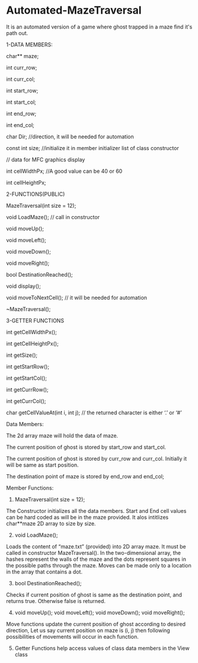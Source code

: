 # Automated-MazeTraversal
It is an automated version of a game where ghost trapped in a maze find it's path out.

1-DATA MEMBERS:

char** maze;

int curr_row;

int curr_col;

int start_row;

int start_col;

int end_row;

int end_col;

char Dir; //direction, it will be needed for automation

const int size; //initialize it in member initializer list of class constructor

// data for MFC graphics display

int cellWidthPx; //A good value can be 40 or 60

int cellHeightPx;

2-FUNCTIONS(PUBLIC)


MazeTraversal(int size = 12);

void LoadMaze(); // call in constructor

void moveUp();

void moveLeft();

void moveDown();

void moveRight();

bool DestinationReached();

void display();

void moveToNextCell(); // it will be needed for automation

~MazeTraversal();


3-GETTER FUNCTIONS


int getCellWidthPx();

int getCellHeightPx();

int getSize();

int getStartRow();

int getStartCol();

int getCurrRow();

int getCurrCol();

char getCellValueAt(int i, int j); // the returned character is either ‘.’ or ‘#’



Data Members:

The 2d array maze will hold the data of maze.

The current position of ghost is stored by start_row and start_col.

The current position of ghost is stored by curr_row and curr_col. Initially it will be same as start position.

The destination point of maze is stored by end_row and end_col;


Member Functions:
1. MazeTraversal(int size = 12);

The Constructor initializes all the data members. Start and End cell values can be hard coded as will be
in the maze provided. It alos intitlizes char**maze 2D array to size by size.

2. void LoadMaze();

Loads the content of “maze.txt” (provided) into 2D array maze. It must be called in constructor
MazeTraversal(). In the two-dimensional array, the hashes represent the walls of the maze and the dots
represent squares in the possible paths through the maze. Moves can be made only to a location in the
array that contains a dot.

3. bool DestinationReached();

Checks if current position of ghost is same as the destination point, and returns true. Otherwise false is
returned.

4. void moveUp(); void moveLeft(); void moveDown(); void moveRight();

Move functions update the current position of ghost according to desired direction, Let us say current
position on maze is (i, j) then following possibilities of movements will occur in each function.

5. Getter Functions help access values of class data members in the View class

